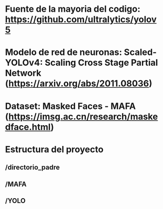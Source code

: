 # Fuente de la mayoria del codigo: https://github.com/ultralytics/yolov5
# Modelo de red de neuronas: Scaled-YOLOv4: Scaling Cross Stage Partial Network (https://arxiv.org/abs/2011.08036)
# Dataset: Masked Faces - MAFA (https://imsg.ac.cn/research/maskedface.html)

# Estructura del proyecto
##   /directorio_padre
##     /MAFA
##     /YOLO